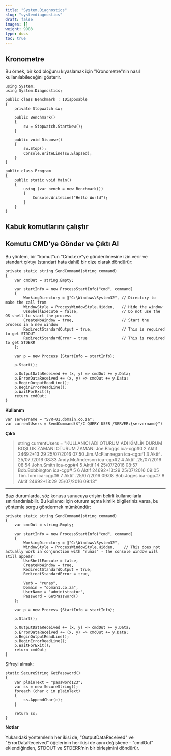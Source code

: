```yaml
---
title: "System.Diagnostics"
slug: "systemdiagnostics"
draft: false
images: []
weight: 9983
type: docs
toc: true
---
```


## Kronometre
Bu örnek, bir kod bloğunu kıyaslamak için "Kronometre"nin nasıl kullanılabileceğini gösterir.

    using System;            
    using System.Diagnostics;
            
    public class Benchmark : IDisposable
    {
        private Stopwatch sw;
    
        public Benchmark()
        {
            sw = Stopwatch.StartNew();
        }
    
        public void Dispose()
        {
            sw.Stop();
            Console.WriteLine(sw.Elapsed);
        }
    }
    
    public class Program
    {
        public static void Main()
        {
            using (var bench = new Benchmark())
            {
                Console.WriteLine("Hello World");
            }
        }
    }

## Kabuk komutlarını çalıştır


## Komutu CMD'ye Gönder ve Çıktı Al


Bu yöntem, bir "komut"un "Cmd.exe"ye gönderilmesine izin verir ve standart çıktıyı (standart hata dahil) bir dize olarak döndürür:

    private static string SendCommand(string command)
    {
        var cmdOut = string.Empty;
        
        var startInfo = new ProcessStartInfo("cmd", command)
        {
            WorkingDirectory = @"C:\Windows\System32", // Directory to make the call from
            WindowStyle = ProcessWindowStyle.Hidden,   // Hide the window
            UseShellExecute = false,                   // Do not use the OS shell to start the process
            CreateNoWindow = true,                     // Start the process in a new window 
            RedirectStandardOutput = true,             // This is required to get STDOUT
            RedirectStandardError = true               // This is required to get STDERR
        };

        var p = new Process {StartInfo = startInfo};

        p.Start();

        p.OutputDataReceived += (x, y) => cmdOut += y.Data;
        p.ErrorDataReceived += (x, y) => cmdOut += y.Data;
        p.BeginOutputReadLine();
        p.BeginErrorReadLine();
        p.WaitForExit();
        return cmdOut;
    }

**Kullanım**

    var servername = "SVR-01.domain.co.za";
    var currentUsers = SendCommand($"/C QUERY USER /SERVER:{servername}")

**Çıktı**

> string currentUsers = "KULLANICI ADI OTURUM ADI KİMLİK DURUM BOŞLUK ZAMANI OTURUM ZAMANI Joe.Bloggs ica-cgp#0 2 Aktif 24692+13:29 25/07/2016 07:50 Jim.McFlannegan ica-cgp#1 3 Aktif . 25/07 /2016 08:33 Andy.McAnderson ica-cgp#2 4 Aktif .25/07/2016 08:54 John.Smith ica-cgp#4 5 Aktif 14 25/07/2016 08:57 Bob.Bobbington ica-cgp# 5 6 Aktif 24692+13:29 25/07/2016 09:05 Tim.Tom ica-cgp#6 7 Aktif .25/07/2016 09:08 Bob.Joges ica-cgp#7 8 Aktif 24692+13:29 25/07/2016 09:13"

______________

Bazı durumlarda, söz konusu sunucuya erişim belirli kullanıcılarla sınırlandırılabilir. Bu kullanıcı için oturum açma kimlik bilgileriniz varsa, bu yöntemle sorgu göndermek mümkündür:

    private static string SendCommand(string command)
    {
        var cmdOut = string.Empty;
        
        var startInfo = new ProcessStartInfo("cmd", command)
        {
            WorkingDirectory = @"C:\Windows\System32",
            WindowStyle = ProcessWindowStyle.Hidden,    // This does not actually work in conjunction with "runas" - the console window will still appear!
            UseShellExecute = false,
            CreateNoWindow = true,
            RedirectStandardOutput = true, 
            RedirectStandardError = true,

            Verb = "runas",
            Domain = "doman1.co.za",
            UserName = "administrator",
            Password = GetPassword()
        };

        var p = new Process {StartInfo = startInfo};

        p.Start();

        p.OutputDataReceived += (x, y) => cmdOut += y.Data;
        p.ErrorDataReceived += (x, y) => cmdOut += y.Data;
        p.BeginOutputReadLine();
        p.BeginErrorReadLine();
        p.WaitForExit();
        return cmdOut;
    }

Şifreyi almak:

    static SecureString GetPassword()
    {
        var plainText = "password123";
        var ss = new SecureString();
        foreach (char c in plainText)
        {
            ss.AppendChar(c);
        }

        return ss;
    }

**Notlar**

Yukarıdaki yöntemlerin her ikisi de, "OutputDataReceived" ve "ErrorDataReceived" öğelerinin her ikisi de aynı değişkene - "cmdOut" eklendiğinden, STDOUT ve STDERR'nin bir birleşimini döndürür.

